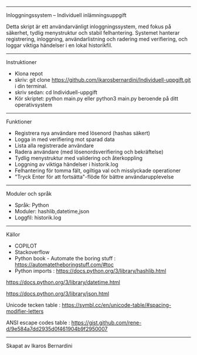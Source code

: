 ----------------------------------

Inloggningssystem – Individuell inlämningsuppgift

Detta skript är ett användarvänligt inloggningssystem, med fokus på säkerhet, tydlig menystruktur och stabil felhantering. Systemet hanterar registrering, inloggning, användarlistning och radering med verifiering, och loggar viktiga händelser i en lokal historikfil.

----------------------------------------

Instruktioner
- Klona repot
- skriv: git clone https://github.com/ikarosbernardini/Individuell-uppgift.git i din terminal. 
- skriv sedan: cd Individuell-uppgift
- Kör skriptet:
python main.py eller python3 main.py beroende på ditt operativsystem


----------------------------------------

Funktioner
- Registrera nya användare med lösenord (hashas säkert)
- Logga in med verifiering mot sparad data
- Lista alla registrerade användare
- Radera användare (med lösenordsverifiering och bekräftelse)
- Tydlig menystruktur med validering och återkoppling
- Loggning av viktiga händelser i historik.log
- Felhantering för tomma fält, ogiltiga val och misslyckade operationer
- "Tryck Enter för att fortsätta"-flöde för bättre användarupplevelse

----------------------------------------

Moduler och språk
- Språk: Python
- Moduler: hashlib,datetime,json
- Loggfil: historik.log


----------------------------------------

Källor
- COPILOT 
- Stackoverflow
- Python book - Automate the boring stuff :  
https://automatetheboringstuff.com/#toc
- Python imports : 
https://docs.python.org/3/library/hashlib.html

https://docs.python.org/3/library/datetime.html

https://docs.python.org/3/library/json.html

Unicode tecken table :
https://symbl.cc/en/unicode-table/#spacing-modifier-letters

ANSI escape codes table : 
https://gist.github.com/rene-d/9e584a7dd2935d0f461904b9f2950007

----------------------------------------

Skapat av Ikaros Bernardini

